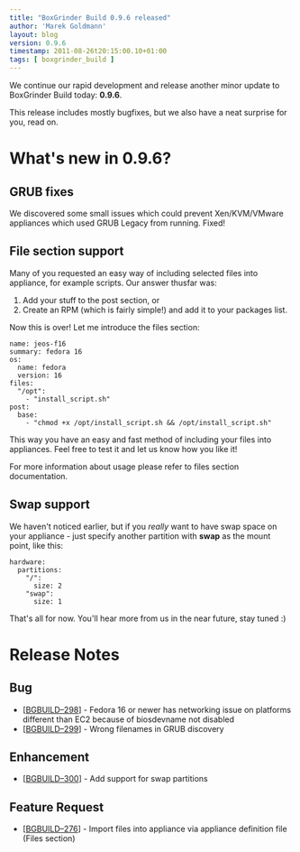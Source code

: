 ```yaml
---
title: "BoxGrinder Build 0.9.6 released"
author: 'Marek Goldmann'
layout: blog
version: 0.9.6
timestamp: 2011-08-26t20:15:00.10+01:00
tags: [ boxgrinder_build ]
---
```


We continue our rapid development and release another minor update to BoxGrinder Build today: **0.9.6**.

This release includes mostly bugfixes, but we also have a neat surprise for you, read on.

# What's new in 0.9.6?

## GRUB fixes

We discovered some small issues which could prevent Xen/KVM/VMware appliances which used GRUB Legacy from running. Fixed!

## File section support

Many of you requested an easy way of including selected files into appliance, for example scripts. Our answer thusfar was:

1. Add your stuff to the post section, or
2. Create an RPM (which is fairly simple!) and add it to your packages list.

Now this is over! Let me introduce the files section:

    name: jeos-f16
    summary: fedora 16
    os:
      name: fedora
      version: 16
    files:
      "/opt":
        - "install_script.sh"
    post:
      base:
        - "chmod +x /opt/install_script.sh && /opt/install_script.sh"

This way you have an easy and fast method of including your files into appliances. Feel free to test it and let us know how you like it!

For more information about usage please refer to files section documentation.

## Swap support

We haven't noticed earlier, but if you _really_ want to have swap space on your appliance - just specify another partition with **swap** as the mount point, like this:

    hardware:
      partitions:
        "/":
          size: 2
        "swap":
          size: 1

That's all for now. You'll hear more from us in the near future, stay tuned :)

# Release Notes

## Bug
* [[BGBUILD–298][]] - Fedora 16 or newer has networking issue on platforms different than EC2 because of biosdevname not disabled
* [[BGBUILD–299][]] - Wrong filenames in GRUB discovery

## Enhancement
* [[BGBUILD–300][]] - Add support for swap partitions

## Feature Request
* [[BGBUILD–276][]] - Import files into appliance via appliance definition file (Files section)

[BGBUILD–298]: https://issues.jboss.org/browse/BGBUILD-298
[BGBUILD–299]: https://issues.jboss.org/browse/BGBUILD-299
[BGBUILD–300]: https://issues.jboss.org/browse/BGBUILD-300
[BGBUILD–276]: https://issues.jboss.org/browse/BGBUILD-276

